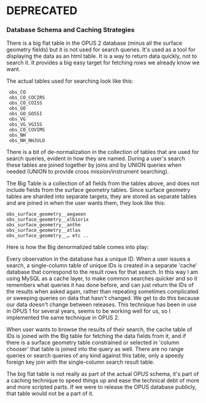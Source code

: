 # DEPRECATED #

### Database Schema and Caching Strategies

There is a big flat table in the OPUS 2 database (minus all the surface geometry fields) but it is not used for search queries. It's used as a tool for displaying the data as an html table. It is a way to return data quickly, not to search it. It provides a big easy target for fetching rows we already know we want.

The actual tables used for searching look like this:

     obs_CO
     obs_CO_COCIRS
     obs_CO_COISS
     obs_GO
     obs_GO_GOSSI
     obs_VG
     obs_VG_VGISS
     obs_CO_COVIMS
     obs_NH
     obs_NH_NHJULO

There is a bit of de-normalization in the collection of tables that are used for search queries, evident in how they are named. During a user's search these tables are joined together by joins and by UNION queries when needed (UNION to provide cross mission/instrument searching).

The Big Table is a collection of all fields from the tables above, and does not include fields from the surface geometry tables. Since  surface geometry tables are sharded into separate targets, they are stored as separate tables and are joined in when the user wants them, they look like this:

    obs_surface_geometry__aegaeon
    obs_surface_geometry__albiorix
    obs_surface_geometry__anthe
    obs_surface_geometry__atlas
    obs_surface_geometry__… etc ..


Here is how the Big denormalized table comes into play:

Every observation in the database has a unique ID. When a user issues a search, a single-column table of unique IDs is created in a separate 'cache' database that correspond to the result rows for that search. In this way I am using MySQL as a cache layer, to make common searches quicker and so it remembers what queries it has done before, and can just return the IDs of the results when asked again, rather than repeating sometimes complicated or sweeping queries on data that hasn't changed. We get to do this because our data doesn't change between releases. This technique has been in use in OPUS 1 for several years, seems to be working well for us, so I implemented the same technique in OPUS 2.

When user wants to browse the results of their search, the cache table of IDs is joined with the Big table for fetching the data fields from it, and if there is a surface geometry table constrained or selected in 'column chooser' that table is joined into the query as well. There are no range queries or search queries of any kind against this table, only a speedy foreign key join with the single-column search result table.

The big flat table is not really as part of the actual OPUS schema, it's part of a caching technique to speed things up and ease the technical debt of more and more scripted parts. If we were to release the OPUS database publicly, that table would not be a part of it.
